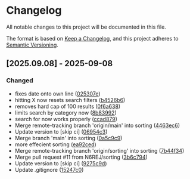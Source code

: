 # Changelog

All notable changes to this project will be documented in this file.

The format is based on [Keep a Changelog](https://keepachangelog.com/en/1.0.0/),
and this project adheres to [Semantic Versioning](https://semver.org/spec/v2.0.0.html).

## [2025.09.08] - 2025-09-08

### Changed

* fixes date onto own line ([025307e](https://github.com/N6REJ/mod_bearslivesearch/commit/025307e))
* hitting X now resets search filters ([b4526b6](https://github.com/N6REJ/mod_bearslivesearch/commit/b4526b6))
* removes hard cap of 100 results ([0f6a638](https://github.com/N6REJ/mod_bearslivesearch/commit/0f6a638))
* limits search by category now ([8b83992](https://github.com/N6REJ/mod_bearslivesearch/commit/8b83992))
* search for now works properly ([ccad879](https://github.com/N6REJ/mod_bearslivesearch/commit/ccad879))
* Merge remote-tracking branch 'origin/main' into sorting ([4463ec6](https://github.com/N6REJ/mod_bearslivesearch/commit/4463ec6))
* Update version to  [skip ci] ([06954c3](https://github.com/N6REJ/mod_bearslivesearch/commit/06954c3))
* Merge branch 'main' into sorting ([0a5c9c9](https://github.com/N6REJ/mod_bearslivesearch/commit/0a5c9c9))
* more effecient sorting ([ea92ced](https://github.com/N6REJ/mod_bearslivesearch/commit/ea92ced))
* Merge remote-tracking branch 'origin/sorting' into sorting ([7b44f34](https://github.com/N6REJ/mod_bearslivesearch/commit/7b44f34))
* Merge pull request #11 from N6REJ/sorting ([3b6c794](https://github.com/N6REJ/mod_bearslivesearch/commit/3b6c794))
* Update version to  [skip ci] ([9275c9d](https://github.com/N6REJ/mod_bearslivesearch/commit/9275c9d))
* Update .gitignore ([15247c0](https://github.com/N6REJ/mod_bearslivesearch/commit/15247c0))

